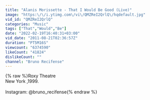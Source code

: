 ```yaml
---
title: "Alanis Morissette - That I Would Be Good (Live)"
image: "https:\/\/i.ytimg.com\/vi\/QMZReI2QrlQ\/hqdefault.jpg"
vid_id: "QMZReI2QrlQ"
categories: "Music"
tags: ["That","Would","Be"]
date: "2022-02-19T16:40:31+03:00"
vid_date: "2011-08-21T02:36:57Z"
duration: "PT5M16S"
viewcount: "6374590"
likeCount: "41824"
dislikeCount: ""
channel: "Bruno Recifense"
---
```

{% raw %}Roxy Theatre <br />New York ,1999.<br /><br />Instagram: @bruno_recifense{% endraw %}
